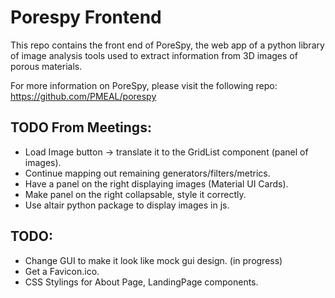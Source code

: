 # Porespy Frontend

This repo contains the front end of PoreSpy, the web app of a python library of image analysis tools used to extract information from 3D images of porous materials.

For more information on PoreSpy, please visit the following repo: https://github.com/PMEAL/porespy


## TODO From Meetings:

- Load Image button -> translate it to the GridList component (panel of images).
- Continue mapping out remaining generators/filters/metrics.
- Have a panel on the right displaying images (Material UI Cards).
- Make panel on the right collapsable, style it correctly.
- Use altair python package to display images in js.


## TODO:

- Change GUI to make it look like mock gui design. (in progress)
- Get a Favicon.ico.
- CSS Stylings for About Page, LandingPage components.
